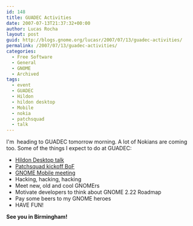 ```yaml
---
id: 148
title: GUADEC Activities
date: 2007-07-13T21:37:32+00:00
author: Lucas Rocha
layout: post
guid: http://blogs.gnome.org/lucasr/2007/07/13/guadec-activities/
permalink: /2007/07/13/guadec-activities/
categories:
  - Free Software
  - General
  - GNOME
  - Archived
tags:
  - event
  - GUADEC
  - Hildon
  - hildon desktop
  - Mobile
  - nokia
  - patchsquad
  - talk
---
```

I'm  heading to GUADEC tomorrow morning. A lot of Nokians are coming too. Some
of the things I expect to do at GUADEC:

  * [Hildon Desktop talk](http://guadec.org/node/561)
  * [Patchsquad kickoff BoF](http://www.guadec.org/node/563)
  * [GNOME Mobile meeting](http://www.guadec.org/schedule/meetings)
  * Hacking, hacking, hacking
  * Meet new, old and cool GNOMErs
  * Motivate developers to think about GNOME 2.22 Roadmap
  * Pay some beers to my GNOME heroes
  * HAVE FUN!

**See you in Birmingham!**
